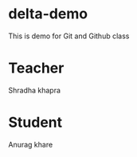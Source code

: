 # delta-demo
This is demo for Git and Github class

# Teacher
Shradha khapra

# Student 
Anurag khare
